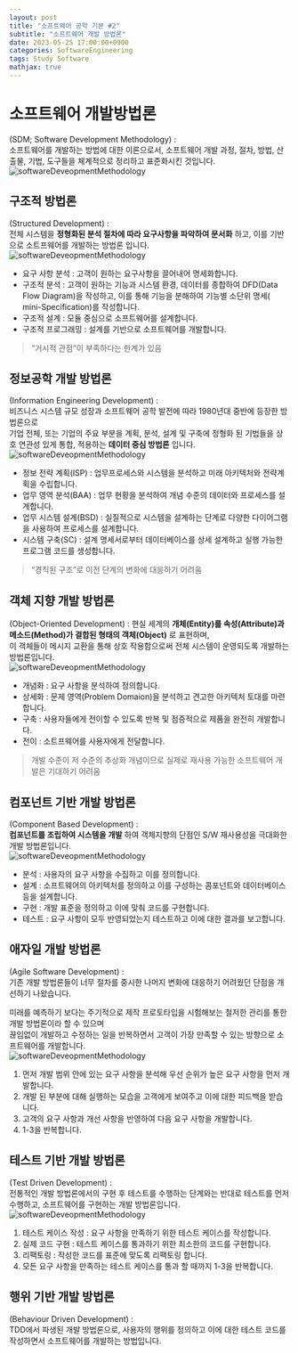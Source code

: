 ```yaml
---
layout: post
title: "소프트웨어 공학 기본 #2"
subtitle: "소프트웨어 개발 방법론"
date: 2023-05-25 17:00:00+0900
categories: SoftwareEngineering
tags: Study Software
mathjax: true
---
```


# 소프트웨어 개발방법론

(SDM; Software Development Methodology) :    
소프트웨어를 개발하는 방법에 대한 이론으로서, 소프트웨어 개발 과정, 절차, 방법, 산출물, 기법, 도구들을 체계적으로 정리하고 표준화시킨 것입니다.
![softwareDeveopmentMethodology](/resource/2023/20230526/2023-05-26-image-1.png)

## 구조적 방법론

(Structured Development) :  
전체 시스템을 __정형화된 분석 절차에 따라 요구사항을 파악하여 문서화__ 하고, 이를 기반으로 소트프웨어를 개발하는 방법론 입니다.  
![softwareDeveopmentMethodology](/resource/2023/20230526/2023-05-26-image-2.png)  

- 요구 사항 분석 : 고객이 원하는 요구사항을 끌어내어 명세화합니다.
- 구조적 분석 : 고객이 원하는 기능과 시스템 환경, 데이터를 종합하여 DFD(Data Flow Diagram)을 작성하고, 이를 통해 기능을 분해하여 기능별 소단위 명세(
  mini-Specification)를 작성합니다.
- 구조적 설계 :  모듈 중심으로 소프트웨어를 설계합니다.
- 구조적 프로그래밍 : 설계를 기반으로 소프트웨어를 개발합니다.

> “거시적 관점”이 부족하다는 한계가 있음

## 정보공학 개발 방법론

(Information Engineering Development) :  
비즈니스 시스템 규모 성장과 소프트웨어 공학 발전에 따라 1980년대 중반에 등장한 방법론으로  
기업 전체, 또는 기업의 주요 부분을 계획, 분석, 설계 및 구축에 정형화 된 기법들을 상호 연관성 있게 통합, 적용하는 __데이터 중심 방법론__ 입니다.  
![softwareDeveopmentMethodology](/resource/2023/20230526/2023-05-26-image-3.png)  

- 정보 전략 계획(ISP) : 업무프로세스와 시스템을 분석하고 미래 아키텍처와 전략계획을 수립합니다.
- 업무 영역 분석(BAA) :  업무 현황을 분석하여 개념 수준의 데이터와 프로세스를 설계합니다.
- 업무 시스템 설계(BSD) : 실질적으로 시스템을 설계하는 단계로 다양한 다이어그램을 사용하여 프로세스를 설계합니다.
- 시스템 구축(SC) : 설계 명세서로부터 데이터베이스를 상세 설계하고 실행 가능한 프로그램 코드를 생성합니다.

> “경직된 구조”로 이전 단계의 변화에 대응하기 어려움

## 객체 지향 개발 방법론

(Object-Oriented Development) :
현실 세계의 __개체(Entity)를 속성(Attribute)과 메소드(Method)가 결합된 형태의 객체(Object)__ 로 표현하며,  
이 객체들이 메시지 교환을 통해 상호 작용함으로써 전체 시스템이 운영되도록 개발하는 방법론입니다.  
![softwareDeveopmentMethodology](/resource/2023/20230526/2023-05-26-image-4.png)

- 개념화 : 요구 사항을 분석하여 정의합니다.
- 상세화 : 문제 영역(Problem Domaion)을 분석하고 견고한 아키텍처 토대를 마련합니다.
- 구축 : 사용자들에게 전이할 수 있도록 반복 및 점증적으로 제품을 완전히 개발합니다.
- 전이 : 소트프웨어를 사용자에게 전달합니다.

> 개발 수준이 저 수준의 추상화 개념이므로 실제로 재사용 가능한 소프트웨어 개발은 기대하기 어려움

## 컴포넌트 기반 개발 방법론

(Component Based Development) :  
__컴포넌트를 조립하여 시스템을 개발__ 하여 객체지향의 단점인 S/W 재사용성을 극대화한 개발 방법론입니다.  
![softwareDeveopmentMethodology](/resource/2023/20230526/2023-05-26-image-5.png)

- 분석 : 사용자의 요구 사항을 수집하고 이를 정의합니다.
- 설계 : 소프트웨어의 아키텍처를 정의하고 이를 구성하는 콤포넌트와 데이터베이스 등을 설계합니다.
- 구현 : 개발 표준을 정의하고 이에 맞춰 코드를 구현합니다.
- 테스트 : 요구 사항이 모두 반영되었는지 테스트하고 이에 대한 결과를 보고합니다.

## 애자일 개발 방법론
(Agile Software Development) :  
기존 개발 방법론들이 너무 절차를 중시한 나머지 변화에 대응하기 어려웠던 단점을 개선하기 나왔습니다.  

미래를 예측하기 보다는 주기적으로 제작 프로토타입을 시험해보는 철저한 관리를 통한 개발 방법론이라 할 수 있으며  
끊임없이 개발하고 수정하는 일을 반복하면서 고객이 가장 만족할 수 있는 방향으로 소프트웨어를 개발합니다.  
![softwareDeveopmentMethodology](/resource/2023/20230526/2023-05-26-image-6.png)

1. 먼저 개발 범위 안에 있는 요구 사항을 분석해 우선 순위가 높은 요구 사항을 먼저 개발합니다.
2. 개발 된 부분에 대해 실행하는 모습을 고객에게 보여주고 이에 대한 피드백을 받습니다.
3. 고객의 요구 사항과 개선 사항을 반영하여 다음 요구 사항을 개발합니다.
4. 1-3을 반복합니다.

## 테스트 기반 개발 방법론
(Test Driven Development) :   
전통적인 개발 방법론에서의 구현 후 테스트를 수행하는 단계와는 반대로 테스트를 먼저 수행하고, 소프트웨어를 구현하는 개발 방법론입니다.  
![softwareDeveopmentMethodology](/resource/2023/20230526/2023-05-26-image-7.png)

1. 테스트 케이스 작성 : 요구 사항을 만족하기 위한 테스트 케이스를 작성합니다.  
2. 실제 코드 구현 : 테스트 케이스를 통과하기 위한 최소한의 코드를 구현합니다.  
3. 리팩토링 : 작성한 코드를 표준에 맞도록 리팩토링 합니다.  
4. 모든 요구 사항을 만족하는 테스트 케이스를 통과 할 때까지 1-3을 반복합니다.

## 행위 기반 개발 방법론
(Behaviour Driven Development) :  
TDD에서 파생된 개발 방법론으로, 사용자의 행위를 정의하고 이에 대한 테스트 코드를 작성하면서 소프트웨어를 개발하는 방법입니다.